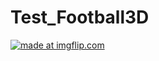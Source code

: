 # Test_Football3D
<a href="https://imgflip.com/gif/3aqgji"><img src="https://i.imgflip.com/3aqgji.gif" title="made at imgflip.com"/></a>
